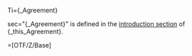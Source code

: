 Ti={_Agreement}

sec="{_Agreement}" is defined in the <a href="#This.sec" class="xref">introduction section</a> of {_this_Agreement}.

=[OTF/Z/Base]
